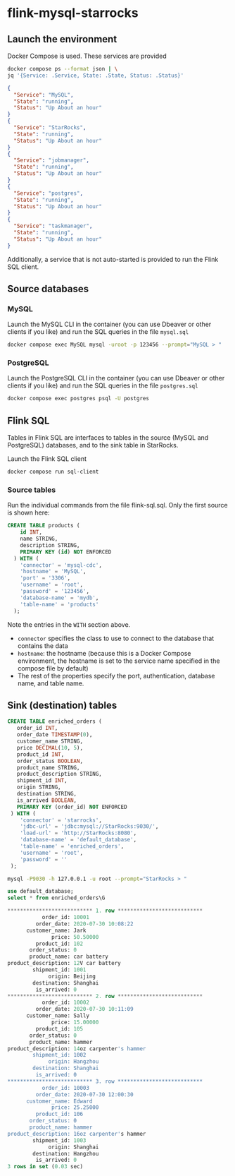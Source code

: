# flink-mysql-starrocks

## Launch the environment

Docker Compose is used. These services are provided

```bash
docker compose ps --format json | \
jq '{Service: .Service, State: .State, Status: .Status}'
```

```json
{
  "Service": "MySQL",
  "State": "running",
  "Status": "Up About an hour"
}
{
  "Service": "StarRocks",
  "State": "running",
  "Status": "Up About an hour"
}
{
  "Service": "jobmanager",
  "State": "running",
  "Status": "Up About an hour"
}
{
  "Service": "postgres",
  "State": "running",
  "Status": "Up About an hour"
}
{
  "Service": "taskmanager",
  "State": "running",
  "Status": "Up About an hour"
}
```

Additionally, a service that is not auto-started is provided to run the Flink SQL client.

## Source databases

### MySQL

Launch the MySQL CLI in the container (you can use Dbeaver or other clients if you like) and run the SQL queries in the file `mysql.sql`

```bash
docker compose exec MySQL mysql -uroot -p 123456 --prompt="MySQL > "
```

### PostgreSQL

Launch the PostgreSQL CLI in the container (you can use Dbeaver or other clients if you like) and run the SQL queries in the file `postgres.sql`

```bash
docker compose exec postgres psql -U postgres
```

## Flink SQL

Tables in Flink SQL are interfaces to tables in the source (MySQL and PostgreSQL) databases, and to the sink table in StarRocks.

Launch the Flink SQL client

```bash
docker compose run sql-client
```
### Source tables

Run the individual commands from the file flink-sql.sql. Only the first source is shown here:

```sql
CREATE TABLE products (
    id INT,
    name STRING,
    description STRING,
    PRIMARY KEY (id) NOT ENFORCED
  ) WITH (
    'connector' = 'mysql-cdc',
    'hostname' = 'MySQL',
    'port' = '3306',
    'username' = 'root',
    'password' = '123456',
    'database-name' = 'mydb',
    'table-name' = 'products'
  );
```

Note the entries in the `WITH` section above.

- `connector` specifies the class to use to connect to the database that contains the data
- `hostname`: the hostname (because this is a Docker Compose environment, the hostname is set to the service name specified in the compose file by default)
- The rest of the properties specify the port, authentication, database name, and table name.

## Sink (destination) tables

```sql
CREATE TABLE enriched_orders (
   order_id INT,
   order_date TIMESTAMP(0),
   customer_name STRING,
   price DECIMAL(10, 5),
   product_id INT,
   order_status BOOLEAN,
   product_name STRING,
   product_description STRING,
   shipment_id INT,
   origin STRING,
   destination STRING,
   is_arrived BOOLEAN,
   PRIMARY KEY (order_id) NOT ENFORCED
 ) WITH (
    'connector' = 'starrocks',
    'jdbc-url' = 'jdbc:mysql://StarRocks:9030/',
    'load-url' = 'http://StarRocks:8080',
    'database-name' = 'default_database',
    'table-name' = 'enriched_orders',
    'username' = 'root',
    'password' = ''
 );
```


```bash
mysql -P9030 -h 127.0.0.1 -u root --prompt="StarRocks > "
```

```sql
use default_database;
select * from enriched_orders\G
```

```sql
*************************** 1. row ***************************
           order_id: 10001
         order_date: 2020-07-30 10:08:22
      customer_name: Jark
              price: 50.50000
         product_id: 102
       order_status: 0
       product_name: car battery
product_description: 12V car battery
        shipment_id: 1001
             origin: Beijing
        destination: Shanghai
         is_arrived: 0
*************************** 2. row ***************************
           order_id: 10002
         order_date: 2020-07-30 10:11:09
      customer_name: Sally
              price: 15.00000
         product_id: 105
       order_status: 0
       product_name: hammer
product_description: 14oz carpenter's hammer
        shipment_id: 1002
             origin: Hangzhou
        destination: Shanghai
         is_arrived: 0
*************************** 3. row ***************************
           order_id: 10003
         order_date: 2020-07-30 12:00:30
      customer_name: Edward
              price: 25.25000
         product_id: 106
       order_status: 0
       product_name: hammer
product_description: 16oz carpenter's hammer
        shipment_id: 1003
             origin: Shanghai
        destination: Hangzhou
         is_arrived: 0
3 rows in set (0.03 sec)
```